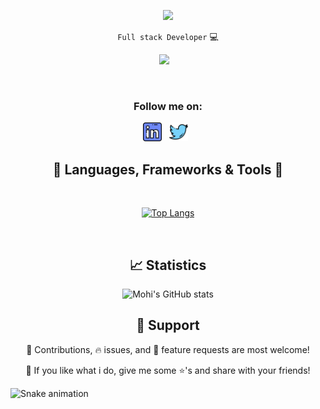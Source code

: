 <p align="center"> <a href="https://github.com/denvercoder1/readme-typing-svg">
<img width="60%" src="https://readme-typing-svg.herokuapp.com?font=Orbitron&size=25&color=BF91F3&background=1A1B27&center=true&vCenter=true&duration=3000&pause=300&lines=<Hello,+There!+👋>;<This+is+Mohi!>;<Nice+to+meet+you!>">
</a></hp>

<!--
**mohisa302/mohisa302** is a ✨ _special_ ✨ repository because its `README.md` (this file) appears on your GitHub profile.

Here are some ideas to get you started:
-->
<div align="center">

`Full stack Developer` 💻 
 
<p>
<a href="https://visitor-badge.glitch.me/#docs"><img src="https://visitor-badge.glitch.me/badge?page_id=mohisa302.visitor-badge"></a>&nbsp; 
</a>&nbsp;
</div>
<br>
<h3 align="center">Follow me on:</h3>
<p align='center'>
<a href="https://www.linkedin.com/in/mohadese-sadeghi-692551199"><img height="30" src="https://raw.githubusercontent.com/8bithemant/8bithemant/master/linkedin.png?raw=true"></a>&nbsp;&nbsp;
<a href="https://twitter.com/Kholochelam"><img height="30" src="https://raw.githubusercontent.com/8bithemant/8bithemant/master/twitter.png?raw=true"></a>&nbsp;&nbsp;
</p>

<h2 align="center">🔨 Languages, Frameworks & Tools 🔨</h2>
<br>
<div align="center">
  
[![Top Langs](https://github-readme-stats.vercel.app/api/top-langs/?username=mohisa302&layout=compact)](https://github.com/anuraghazra/github-readme-stats)
  
</div>
<br>
<h2 align="center"> 📈 Statistics </h2>
<div align="center">
  
![Mohi's GitHub stats](https://github-readme-stats.vercel.app/api?username=mohisa302&show_icons=true&theme=radical)
  
</div>

<h2 align="center">🤝 Support</h2>

<div align="center">
<p> 🤝 Contributions, 🔥 issues, and 🥮 feature requests are most welcome!</p>
<p>💙 If you like what i do, give me some ⭐'s and share with your friends!</p>
</div
  
![Snake animation](https://github.com/mohisa302/mohisa302/blob/output/github-contribution-grid-snake.svg)

